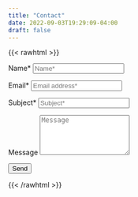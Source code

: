 ```yaml
---
title: "Contact"
date: 2022-09-03T19:29:09-04:00
draft: false
---
```


{{< rawhtml >}}
<form action="https://docs.google.com/forms/d/e/1FAIpQLSfS-1buyZpi9He59bK2q2JJlE4AMhTnlsjo2s2Xn6SEAUBv2Q/formResponse" method="post" target="hidden_iframe" onsubmit="submitted=true">
  <label>Name*</label>
        <input type="text" placeholder="Name*" class="form-input" name="entry.2005620554" required>

  <label>Email*</label>
        <input type="email" placeholder="Email address*" class="form-input" name="entry.1045781291" required>

   <label>Subject*</label>
        <input type="text" placeholder="Subject*" class="form-input" name="entry.248006974" required>

   <label>Message</label>
        <textarea rows="5" placeholder="Message" class="form-input" name="entry.839337160" ></textarea>

   <button type="submit">Send</button>
</form>
{{< /rawhtml >}}
